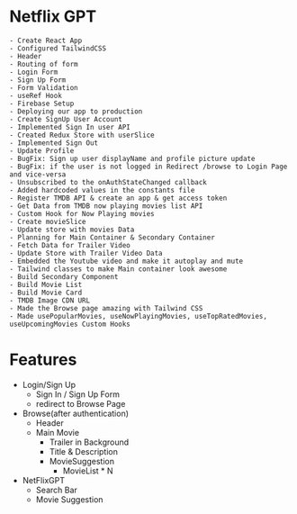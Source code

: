 # Netflix GPT

    - Create React App
    - Configured TailwindCSS
    - Header
    - Routing of form
    - Login Form
    - Sign Up Form
    - Form Validation
    - useRef Hook
    - Firebase Setup
    - Deploying our app to production
    - Create SignUp User Account
    - Implemented Sign In user API
    - Created Redux Store with userSlice
    - Implemented Sign Out
    - Update Profile
    - BugFix: Sign up user displayName and profile picture update
    - BugFix: if the user is not logged in Redirect /browse to Login Page and vice-versa
    - Unsubscribed to the onAuthStateChanged callback
    - Added hardcoded values in the constants file
    - Register TMDB API & create an app & get access token
    - Get Data from TMDB now playing movies list API
    - Custom Hook for Now Playing movies
    - Create movieSlice
    - Update store with movies Data
    - Planning for Main Container & Secondary Container
    - Fetch Data for Trailer Video
    - Update Store with Trailer Video Data
    - Embedded the Youtube video and make it autoplay and mute
    - Tailwind classes to make Main container look awesome
    - Build Secondary Component
    - Build Movie List
    - Build Movie Card
    - TMDB Image CDN URL
    - Made the Browse page amazing with Tailwind CSS
    - Made usePopularMovies, useNowPlayingMovies, useTopRatedMovies, useUpcomingMovies Custom Hooks

# Features

- Login/Sign Up
  - Sign In / Sign Up Form
  - redirect to Browse Page
- Browse(after authentication)
  - Header
  - Main Movie
    - Trailer in Background
    - Title & Description
    - MovieSuggestion
      - MovieList \* N
- NetFlixGPT
  - Search Bar
  - Movie Suggestion
